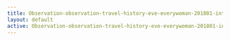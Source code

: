 ```yaml
---
title: Observation-observation-travel-history-eve-everywoman-201801-intro
layout: default
active: Observation-observation-travel-history-eve-everywoman-201801-intro
---
```



